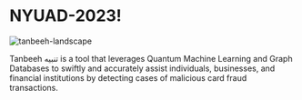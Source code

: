 # NYUAD-2023!
![tanbeeh-landscape](https://user-images.githubusercontent.com/79907283/235289093-3e7e958c-9427-448d-b2c5-d7d753394931.png)

Tanbeeh تنبيه is a tool that leverages Quantum Machine Learning and Graph Databases to swiftly and accurately assist individuals, businesses, and financial institutions by detecting cases of malicious card fraud transactions.
